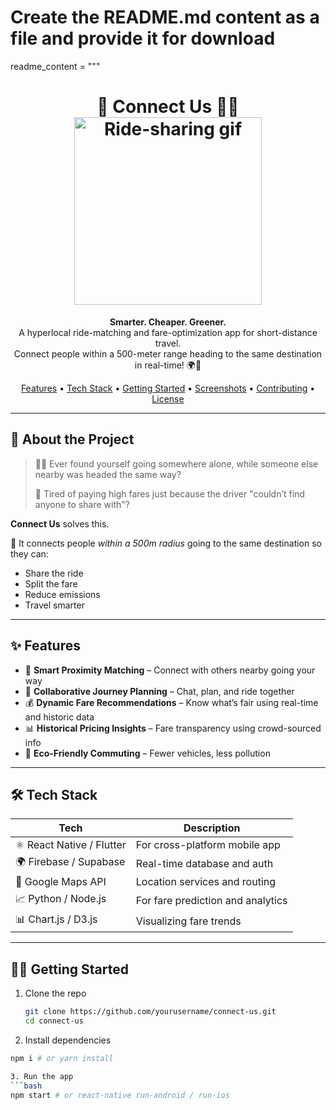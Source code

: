 # Create the README.md content as a file and provide it for download

readme_content = """
<h1 align="center">
  🚗 Connect Us 🚶‍♀️
  <br />
  <img src="https://media.giphy.com/media/v1.Y2lkPTc5MGI3NjExNmwwMWk5ZGV1cnJ6Y25raDNmZHR2NzlsZm9pcjB0Y3B3cTJ3eWRrZCZlcD12MV9naWZzX3NlYXJjaCZjdD1n/3o6Zt481isNVuQI1l6/giphy.gif" alt="Ride-sharing gif" width="300" />
</h1>

<p align="center">
  <b>Smarter. Cheaper. Greener.</b><br />
  A hyperlocal ride-matching and fare-optimization app for short-distance travel. <br />
  Connect people within a 500-meter range heading to the same destination in real-time! 🌍🚦
</p>

<p align="center">
  <a href="#-features">Features</a> •
  <a href="#-tech-stack">Tech Stack</a> •
  <a href="#-getting-started">Getting Started</a> •
  <a href="#-screenshots">Screenshots</a> •
  <a href="#-contributing">Contributing</a> •
  <a href="#-license">License</a>
</p>

---

## 🚀 About the Project

> 🚶‍♂️ Ever found yourself going somewhere alone, while someone else nearby was headed the same way?
>  
> 💸 Tired of paying high fares just because the driver "couldn’t find anyone to share with"?

**Connect Us** solves this.

🔗 It connects people *within a 500m radius* going to the same destination so they can:
- Share the ride
- Split the fare
- Reduce emissions
- Travel smarter

---

## ✨ Features

- 🧭 **Smart Proximity Matching** – Connect with others nearby going your way
- 🤝 **Collaborative Journey Planning** – Chat, plan, and ride together
- 💰 **Dynamic Fare Recommendations** – Know what’s fair using real-time and historic data
- 📊 **Historical Pricing Insights** – Fare transparency using crowd-sourced info
- 🌱 **Eco-Friendly Commuting** – Fewer vehicles, less pollution

---

## 🛠 Tech Stack

| Tech | Description |
|------|-------------|
| ⚛️ React Native / Flutter | For cross-platform mobile app |
| 🌍 Firebase / Supabase | Real-time database and auth |
| 📍 Google Maps API | Location services and routing |
| 📈 Python / Node.js | For fare prediction and analytics |
| 📊 Chart.js / D3.js | Visualizing fare trends |

---

## 🧑‍💻 Getting Started

1. Clone the repo  
   ```bash
   git clone https://github.com/yourusername/connect-us.git
   cd connect-us

2. Install dependencies

```bash
npm i # or yarn install

3. Run the app
```bash
npm start # or react-native run-android / run-ios